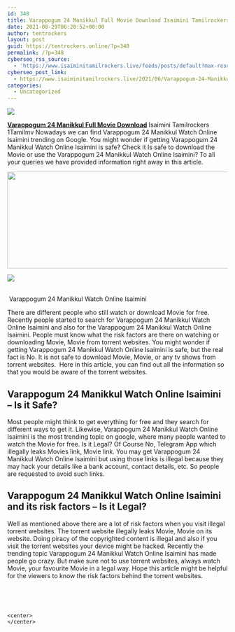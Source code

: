 ```yaml
---
id: 348
title: Varappogum 24 Manikkul Full Movie Download Isaimini Tamilrockers
date: 2021-08-29T06:20:52+00:00
author: tentrockers
layout: post
guid: https://tentrockers.online/?p=348
permalink: /?p=348
cyberseo_rss_source:
  - 'https://www.isaiminitamilrockers.live/feeds/posts/default?max-results=150&start-index=1'
cyberseo_post_link:
  - https://www.isaiminitamilrockers.live/2021/06/Varappogum-24-Manikkul-Full-Movie-Download.html
categories:
  - Uncategorized
---
```

<div class="media_block">
  <img src="https://1.bp.blogspot.com/-6t9wTCGh0Fo/YNIFNCrUtiI/AAAAAAAAA6M/6B7FpcVxIo4boe6abbqgtCriJPu5Hiu-QCLcBGAsYHQ/s72-w544-h221-c/Varappogum%2B24%2BManikkul%2BFull%2BMovie%2BDownload%2BIsaimini%2BTamilrockers.jpg" class="media_thumbnail" />
</div>

<meta content="Varappogum 24 Manikkul Full Movie Download Isaimini Tamilrockers 1Tamilmv Nowadays we can find Varappogum 24 Manikkul Watch Online Isaimini..." name="twitter:description" />

  


<center>
</center>

<span><b><a href="https://www.tamilrockers.co.nz/varappogum-24-manikkul-full-movie-download-tamilrockers/">Varappogum 24 Manikkul Full Movie Download</a></b> Isaimini Tamilrockers 1Tamilmv Nowadays we can find Varappogum 24 Manikkul Watch Online Isaimini trending on Google. You might wonder if getting Varappogum 24 Manikkul Watch Online Isaimini is safe? Check it Is safe to download the Movie or use the Varappogum 24 Manikkul Watch Online Isaimini? To all your queries we have provided information right away in this article.</span>

<div class="separator">
  <a href="https://1.bp.blogspot.com/-6t9wTCGh0Fo/YNIFNCrUtiI/AAAAAAAAA6M/6B7FpcVxIo4boe6abbqgtCriJPu5Hiu-QCLcBGAsYHQ/s1280/Varappogum%2B24%2BManikkul%2BFull%2BMovie%2BDownload%2BIsaimini%2BTamilrockers.jpg"><img loading="lazy" border="0" data-original-height="720" data-original-width="1280" height="221" src="https://1.bp.blogspot.com/-6t9wTCGh0Fo/YNIFNCrUtiI/AAAAAAAAA6M/6B7FpcVxIo4boe6abbqgtCriJPu5Hiu-QCLcBGAsYHQ/w544-h221/Varappogum%2B24%2BManikkul%2BFull%2BMovie%2BDownload%2BIsaimini%2BTamilrockers.jpg" width="544" /></a>
</div>

<span></p> 

<div class="separator">
  <a href="https://bonepa.com/1d8ec7348b/2b6fd1dd06/?placementName=default"><img border="0" data-original-height="250" data-original-width="300" src="https://1.bp.blogspot.com/-nfbzYVobUik/YMlpOerzdgI/AAAAAAAAA3Y/aAupsOUs_WMY6Lv7R1OtZhI6OqaRh-YAwCPcBGAYYCw/s0/e854879156f0849f3d27a89db88ed039.png" /></a>
</div>

<p>
  <span><br /></span>&nbsp;</span><span>Varappogum 24 Manikkul Watch Online Isaimini</span><span id="docs-internal-guid-0381c4ce-7fff-d581-c66e-5f891d0912c3"></p> 
  
  <p dir="ltr">
    <span>There are different people who still watch or download Movie for free. Recently people started to search for Varappogum 24 Manikkul Watch Online Isaimini and also for the Varappogum 24 Manikkul Watch Online Isaimini. People must know what the risk factors are there on watching or downloading Movie, Movie from torrent websites. You might wonder if getting Varappogum 24 Manikkul Watch Online Isaimini is safe, but the real fact is No. It is not safe to download Movie, Movie, or any tv shows from torrent websites.&nbsp; Here in this article, you can find out all the information so that you would be aware of the torrent websites.</span>
  </p>
  
  <h2 dir="ltr">
    <span>Varappogum 24 Manikkul Watch Online Isaimini </span><span>&#8211; </span><span>Is it Safe?</span>
  </h2>
  
  <p dir="ltr">
    <span>Most people might think to get everything for free and they search for different ways to get it. Likewise, Varappogum 24 Manikkul Watch Online Isaimini is the most trending topic on google, where many people wanted to watch the Movie for free. Is it Legal? Of Course No, Telegram App which illegally leaks Movies link, Movie link. You may get Varappogum 24 Manikkul Watch Online Isaimini but using those links is illegal because they may hack your details like a bank account, contact details, etc. So people are requested to avoid such links.</span>
  </p>
  
  <h2 dir="ltr">
    <span>Varappogum 24 Manikkul Watch Online Isaimini and its risk factors </span><span>&#8211; Is it Legal?</span>
  </h2>
  
  <p dir="ltr">
    <span>Well as mentioned above there are a lot of risk factors when you visit illegal torrent websites. The torrent website illegally leaks Movie, Movie on its website. Doing piracy of the copyrighted content is illegal and also if you visit the torrent websites your device might be hacked. Recently the trending topic Varappogum 24 Manikkul Watch Online Isaimini has made people go crazy. But make sure not to use torrent websites, always watch Movie, your favourite Movie in a legal way. Hope this article might be helpful for the viewers to know the risk factors behind the torrent websites.</span>
  </p>
  
  <p dir="ltr">
    <span>&nbsp;</span>
  </p>
  
  <p>
    </span><br /> 
    
    <center>
    </center>
  </p>